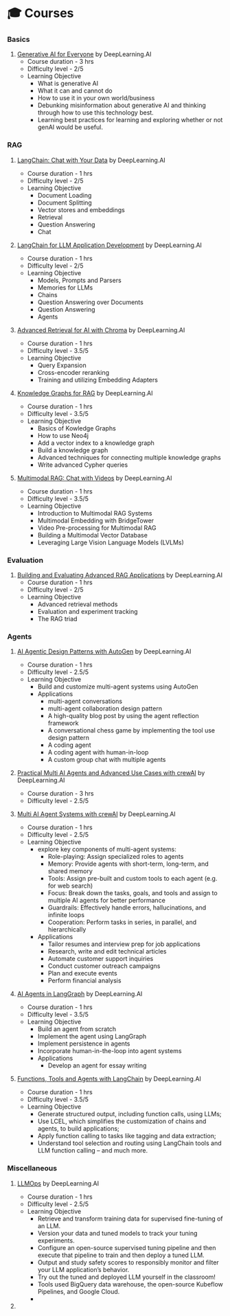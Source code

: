 # 🎓 Courses

### Basics

1. [Generative AI for Everyone](https://www.deeplearning.ai/courses/generative-ai-for-everyone/) by DeepLearning.AI
   - Course duration - 3 hrs
   - Difficulty level - 2/5
   - Learning Objective 
     - What is generative AI
     - What it can and cannot do
     - How to use it in your own world/business
     - Debunking misinformation about generative AI and thinking through how to use this technology best.
     - Learning best practices for learning and exploring whether or not genAI would be useful.

### RAG

1. [LangChain: Chat with Your Data](https://www.deeplearning.ai/short-courses/langchain-chat-with-your-data/) by DeepLearning.AI
   - Course duration - 1 hrs
   - Difficulty level - 2/5
   - Learning Objective 
     - Document Loading
     - Document Splitting
     - Vector stores and embeddings
     - Retrieval
     - Question Answering
     - Chat

2. [LangChain for LLM Application Development](https://www.deeplearning.ai/short-courses/langchain-for-llm-application-development/) by DeepLearning.AI
   - Course duration - 1 hrs
   - Difficulty level - 2/5
   - Learning Objective 
     - Models, Prompts and Parsers
     - Memories for LLMs
     - Chains
     - Question Answering over Documents
     - Question Answering
     - Agents
       
3. [Advanced Retrieval for AI with Chroma](https://www.deeplearning.ai/short-courses/advanced-retrieval-for-ai/) by DeepLearning.AI
   - Course duration - 1 hrs
   - Difficulty level - 3.5/5
   - Learning Objective 
     - Query Expansion
     - Cross-encoder reranking
     - Training and utilizing Embedding Adapters
    
4. [Knowledge Graphs for RAG](https://www.deeplearning.ai/short-courses/knowledge-graphs-rag/) by DeepLearning.AI
   - Course duration - 1 hrs
   - Difficulty level - 3.5/5
   - Learning Objective 
     - Basics of Kowledge Graphs
     - How to use Neo4j
     - Add a vector index to a knowledge graph
     - Build a knowledge graph
     - Advanced techniques for connecting multiple knowledge graphs
     - Write advanced Cypher queries

5. [Multimodal RAG: Chat with Videos](https://www.deeplearning.ai/short-courses/multimodal-rag-chat-with-videos/)  by DeepLearning.AI
   - Course duration - 1 hrs
   - Difficulty level - 3.5/5
   - Learning Objective 
     - Introduction to Multimodal RAG Systems
     - Multimodal Embedding with BridgeTower
     - Video Pre-processing for Multimodal RAG
     - Building a Multimodal Vector Database
     - Leveraging Large Vision Language Models (LVLMs)
       
       
### Evaluation

1. [Building and Evaluating Advanced RAG Applications](https://www.deeplearning.ai/short-courses/building-evaluating-advanced-rag/) by DeepLearning.AI
   - Course duration - 1 hrs
   - Difficulty level - 2/5
   - Learning Objective
      - Advanced retrieval methods
      - Evaluation and experiment tracking
      - The RAG triad

### Agents
1. [AI Agentic Design Patterns with AutoGen](https://www.deeplearning.ai/short-courses/ai-agentic-design-patterns-with-autogen/) by DeepLearning.AI
   - Course duration - 1 hrs
   - Difficulty level - 2.5/5
   - Learning Objective
      - Build and customize multi-agent systems using AutoGen
      - Applications
         - multi-agent conversations
         - multi-agent collaboration design pattern
         - A high-quality blog post by using the agent reflection framework
         - A conversational chess game by implementing the tool use design pattern
         - A coding agent
         - A coding agent with human-in-loop
         - A custom group chat with multiple agents

2. [Practical Multi AI Agents and Advanced Use Cases with crewAI](https://learn.deeplearning.ai/courses/practical-multi-ai-agents-and-advanced-use-cases-with-crewai) by DeepLearning.AI
   - Course duration - 3 hrs
   - Difficulty level - 2.5/5

3. [Multi AI Agent Systems with crewAI](https://www.deeplearning.ai/short-courses/multi-ai-agent-systems-with-crewai/) by DeepLearning.AI
   - Course duration - 1 hrs
   - Difficulty level - 2.5/5
   - Learning Objective
      - explore key components of multi-agent systems:
         - Role-playing: Assign specialized roles to agents
         - Memory: Provide agents with short-term, long-term, and shared memory
         - Tools: Assign pre-built and custom tools to each agent (e.g. for web search)
         - Focus: Break down the tasks, goals, and tools and assign to multiple AI agents for better performance
         - Guardrails: Effectively handle errors, hallucinations, and infinite loops
         - Cooperation: Perform tasks in series, in parallel, and hierarchically
      - Applications
         - Tailor resumes and interview prep for job applications
         - Research, write and edit technical articles
         - Automate customer support inquiries
         - Conduct customer outreach campaigns
         - Plan and execute events
         - Perform financial analysis

4. [AI Agents in LangGraph](https://www.deeplearning.ai/short-courses/ai-agents-in-langgraph/) by DeepLearning.AI
   - Course duration - 1 hrs
   - Difficulty level - 3.5/5
   - Learning Objective
      - Build an agent from scratch
      - Implement the agent using LangGraph
      - Implement persistence in agents
      - Incorporate human-in-the-loop into agent systems
      - Applications
         - Develop an agent for essay writing
       
5. [Functions, Tools and Agents with LangChain](https://www.deeplearning.ai/short-courses/functions-tools-agents-langchain/) by DeepLearning.AI
   - Course duration - 1 hrs
   - Difficulty level - 3.5/5
   - Learning Objective
      - Generate structured output, including function calls, using LLMs;
      - Use LCEL, which simplifies the customization of chains and agents, to build applications;
      - Apply function calling to tasks like tagging and data extraction;
      - Understand tool selection and routing using LangChain tools and LLM function calling – and much more.


### Miscellaneous
1. [LLMOps](https://www.deeplearning.ai/short-courses/llmops/) by DeepLearning.AI
   - Course duration - 1 hrs
   - Difficulty level - 2.5/5 
   - Learning Objective
      - Retrieve and transform training data for supervised fine-tuning of an LLM.
      - Version your data and tuned models to track your tuning experiments.
      - Configure an open-source supervised tuning pipeline and then execute that pipeline to train and then deploy a tuned LLM.
      - Output and study safety scores to responsibly monitor and filter your LLM application’s behavior.
      - Try out the tuned and deployed LLM yourself in the classroom!
      - Tools used BigQuery data warehouse, the open-source Kubeflow Pipelines, and Google Cloud.
      -  

2.





